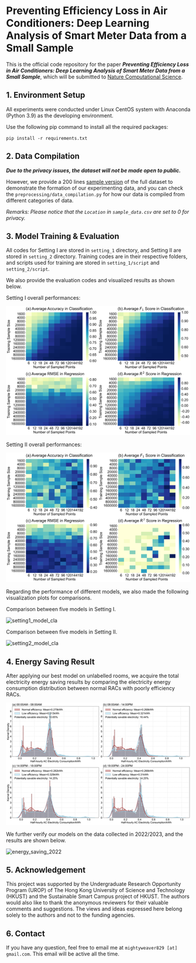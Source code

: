 # Preventing Efficiency Loss in Air Conditioners: Deep Learning Analysis of Smart Meter Data from a Small Sample

This is the official code repository for the paper
***Preventing Efficiency Loss in Air Conditioners: Deep Learning Analysis of Smart Meter Data from a Small Sample***, which will be submitted to [Nature Computational Science](https://www.nature.com/natcomputsci/).

## 1. Environment Setup

All experiments were conducted under Linux CentOS system with Anaconda (Python 3.9) as the developing environment.

Use the following pip command to install all the required packages:

```commandline
pip install -r requirements.txt
```

## 2. Data Compilation

***Due to the privacy issues, the dataset will not be made open to public.***

However, we provide a 200
lines [sample version](https://github.com/MighTy-Weaver/SMD4RAC_Detection/blob/main/sample_data.csv) of the
full dataset to demonstrate the formation of our experimenting data, and you can check
the `preprocessing/data_compilation.py` for how our data is compiled from different categories of data.

*Remarks: Please notice that the `Location` in `sample_data.csv` are set to 0 for privacy.*

## 3. Model Training & Evaluation

All codes for Setting I are stored in `setting_1` directory, and Setting II are stored
in `setting_2` directory. Training codes are in their respective folders, and scripts used for training are stored
in `setting_1/script` and `setting_2/script`.

We also provide the evaluation codes and visualized results as shown below.

Setting I overall performances:

![setting1](./demo/SettingI_all.jpg)

Setting II overall performances:

![setting2](./demo/SettingII_all.jpg)

Regarding the performance of different models, we also made the following visualization plots for comparisons.

Comparison between five models in Setting I.

![setting1_model_cla](./demo/SettingI_model_both_tasks.jpg)

Comparison between five models in Setting II.

![setting2_model_cla](./demo/SettingII_model_both_tasks.jpg)

## 4. Energy Saving Result

After applying our best model on unlabelled rooms, we acquire the total electricity energy saving results by comparing
the electricity energy consumption distribution between normal RACs with poorly efficiency RACs.

![energy_saving](./preprocessing/2021_efficiency_comparison.png)

We further verify our models on the data collected in 2022/2023, and the results are shown below.

![energy_saving_2022](./2022_2023_verification/22-23_efficiency_comparison.png)

## 5. Acknowledgement

This project was supported by the Undergraduate Research Opportunity Program (UROP) of The Hong Kong University of
Science and Technology (HKUST) and the Sustainable Smart Campus project of HKUST. The authors would also like to thank
the anonymous reviewers for their valuable comments and suggestions. The views and ideas expressed here belong solely to
the authors and not to the funding agencies.

## 6. Contact

If you have any question, feel free to email me at `mightyweaver829 [at] gmail.com`. This email will be active all the
time. 